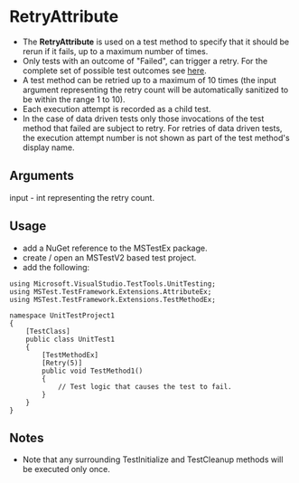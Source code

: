 # RetryAttribute
- The __RetryAttribute__ is used on a test method to specify that it should be rerun if it fails, up to a maximum number of times.
- Only tests with an outcome of "Failed", can trigger a retry. For the complete set of possible test outcomes see [here](https://github.com/Microsoft/testfx/blob/master/src/TestFramework/MSTest.Core/UnitTestOutcome.cs).
- A test method can be retried up to a maximum of 10 times (the input argument representing the retry count will be automatically sanitized to be within the range 1 to 10).
- Each execution attempt is recorded as a child test.
- In the case of data driven tests only those invocations of the test method that failed are subject to retry. For retries of data driven tests, the execution attempt number is not shown as part of the test method's display name.

## Arguments
input - int representing the retry count.

## Usage
- add a NuGet reference to the MSTestEx package.
- create / open an MSTestV2 based test project.
- add the following:
```
using Microsoft.VisualStudio.TestTools.UnitTesting;
using MSTest.TestFramework.Extensions.AttributeEx;
using MSTest.TestFramework.Extensions.TestMethodEx;

namespace UnitTestProject1
{
    [TestClass]
    public class UnitTest1
    {
        [TestMethodEx]
        [Retry(5)]
        public void TestMethod1()
        {
            // Test logic that causes the test to fail.
        }
    }
}
```

## Notes
 - Note that any surrounding TestInitialize and TestCleanup methods will be executed only once.